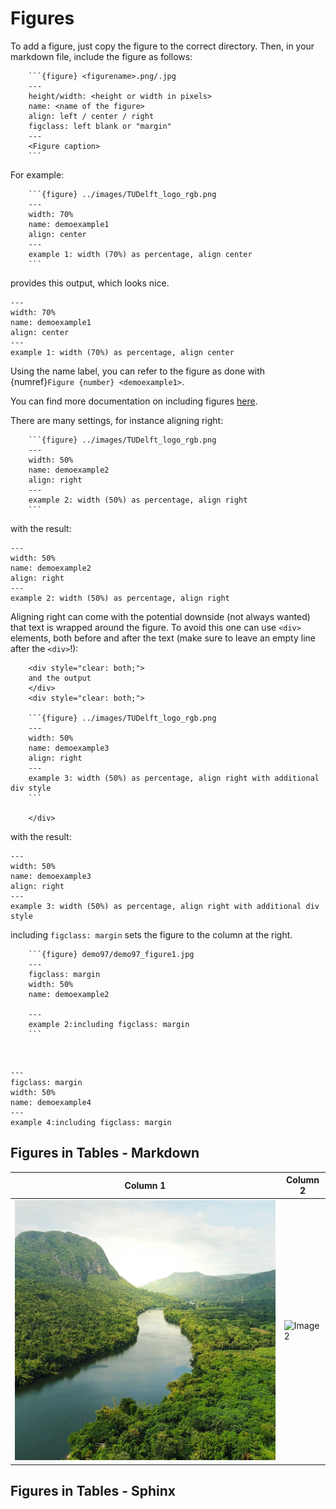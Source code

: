# Figures 

To add a figure, just copy the figure to the correct directory. Then, in your markdown file, include the figure as follows:

````
    ```{figure} <figurename>.png/.jpg
    ---
    height/width: <height or width in pixels>
    name: <name of the figure>
    align: left / center / right
    figclass: left blank or "margin"
    ---
    <Figure caption>
    ```
````

For example: 

````
    ```{figure} ../images/TUDelft_logo_rgb.png
    ---
    width: 70%
    name: demoexample1
    align: center
    ---
    example 1: width (70%) as percentage, align center
    ```
````

provides this output, which looks nice.
```{figure} ../images/TUDelft_logo_rgb.png
---
width: 70%
name: demoexample1
align: center
---
example 1: width (70%) as percentage, align center
```

Using the name label, you can refer to the figure as done with {numref}`Figure {number} <demoexample1>`.

You can find more documentation on including figures [here](https://jupyterbook.org/en/stable/content/figures.html).<br> 

There are many settings, for instance aligning right: 

````
    ```{figure} ../images/TUDelft_logo_rgb.png
    ---
    width: 50%
    name: demoexample2
    align: right
    ---
    example 2: width (50%) as percentage, align right
    ```
````

with the result:

```{figure} ../images/TUDelft_logo_rgb.png
---
width: 50%
name: demoexample2
align: right
---
example 2: width (50%) as percentage, align right
```

Aligning right can come with the potential downside (not always wanted) that text is wrapped around the figure. To avoid this one can use `<div>` elements, both before and after the text (make sure to leave an empty line after the `<div>`!):

````
    <div style="clear: both;">
    and the output
    </div>
    <div style="clear: both;">

    ```{figure} ../images/TUDelft_logo_rgb.png
    ---
    width: 50%
    name: demoexample3
    align: right
    ---
    example 3: width (50%) as percentage, align right with additional div style
    ```

    </div>
````

<div style="clear: both;">
with the result:
</div>

<div style="clear: both;">

```{figure} ../images/TUDelft_logo_rgb.png
---
width: 50%
name: demoexample3
align: right
---
example 3: width (50%) as percentage, align right with additional div style
```

</div>

<div style="clear: both;">

including `figclass: margin` sets the figure to the column at the right.

</div>

````
    ```{figure} demo97/demo97_figure1.jpg
    ---
    figclass: margin
    width: 50%
    name: demoexample2
   
    ---
    example 2:including figclass: margin
    ```
````

<br>

```{figure} ../images/TUDelft_logo_rgb.png
---
figclass: margin
width: 50%
name: demoexample4
---
example 4:including figclass: margin
```

## Figures in Tables - Markdown

| Column 1        | Column 2          |
|-----------------|-------------------|
| ![Image 1](image1.png) | ![Image 2](image2.png) |

## Figures in Tables - Sphinx